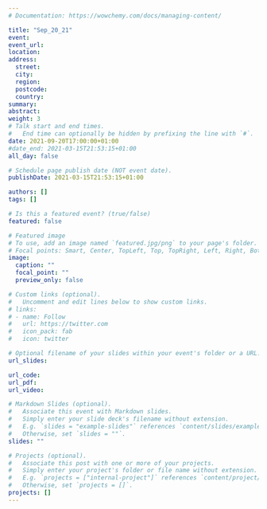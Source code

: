 ```yaml
---
# Documentation: https://wowchemy.com/docs/managing-content/

title: "Sep_20_21"
event:
event_url:
location:
address:
  street:
  city:
  region:
  postcode:
  country:
summary:
abstract:
weight: 3
# Talk start and end times.
#   End time can optionally be hidden by prefixing the line with `#`.
date: 2021-09-20T17:00:00+01:00
#date_end: 2021-03-15T21:53:15+01:00
all_day: false

# Schedule page publish date (NOT event date).
publishDate: 2021-03-15T21:53:15+01:00

authors: []
tags: []

# Is this a featured event? (true/false)
featured: false

# Featured image
# To use, add an image named `featured.jpg/png` to your page's folder. 
# Focal points: Smart, Center, TopLeft, Top, TopRight, Left, Right, BottomLeft, Bottom, BottomRight.
image:
  caption: ""
  focal_point: ""
  preview_only: false

# Custom links (optional).
#   Uncomment and edit lines below to show custom links.
# links:
# - name: Follow
#   url: https://twitter.com
#   icon_pack: fab
#   icon: twitter

# Optional filename of your slides within your event's folder or a URL.
url_slides:

url_code:
url_pdf:
url_video:

# Markdown Slides (optional).
#   Associate this event with Markdown slides.
#   Simply enter your slide deck's filename without extension.
#   E.g. `slides = "example-slides"` references `content/slides/example-slides.md`.
#   Otherwise, set `slides = ""`.
slides: ""

# Projects (optional).
#   Associate this post with one or more of your projects.
#   Simply enter your project's folder or file name without extension.
#   E.g. `projects = ["internal-project"]` references `content/project/deep-learning/index.md`.
#   Otherwise, set `projects = []`.
projects: []
---
```

